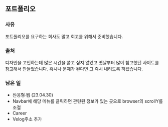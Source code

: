## 포트폴리오

### 사유

포트폴리오를 요구하는 회사도 많고 회고를 위해서 준비했습니다.

### 출처

디자인을 고민하는데 많은 시간을 쏟고 싶지 않았고 옛날부터 많이 참고했던 사이트를 참고해서 만들었습니다. 혹시나 문제가 된다면 그 즉시 내리도록 하겠습니다.

### 남은 일

- ~~반응형 웹~~ (23.04.30)
- Navbar에 해당 메뉴를 클릭하면 관련된 정보가 있는 곳으로 browser의 scrollY를 조절
- Career
- Velog주소 추가
